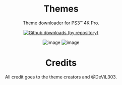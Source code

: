 <div align="center"> 
 
 # Themes
 Theme downloader for PS3™ 4K Pro.
 
[![Github downloads (by repository)](https://img.shields.io/github/downloads/LuanTeles/Themes/total.svg?style=social)](https://github.com/LuanTeles/Themes/releases)


![image](https://user-images.githubusercontent.com/74815634/141284203-3ada4570-7305-4ea9-ac9b-2d9264ae4d21.png)
![image](https://user-images.githubusercontent.com/74815634/141284323-9c8ce249-e530-4a0a-ba11-dcd3284d3c03.png)

 # Credits
 
 All credit goes to the theme creators and @DeViL303.
</div>
